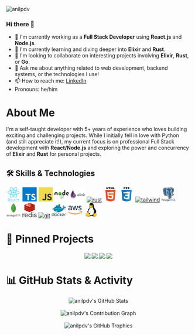 <p align="left"> <img src="https://komarev.com/ghpvc/?username=anilpdv&label=Profile%20views&color=blueviolet&style=flat" alt="anilpdv" /> </p>

### Hi there 👋

- 🔭 I'm currently working as a **Full Stack Developer** using **React.js** and **Node.js**.
- 🌱 I'm currently learning and diving deeper into **Elixir** and **Rust**.
- 👯 I'm looking to collaborate on interesting projects involving **Elixir**, **Rust**, or **Go**.
- 💬 Ask me about anything related to web development, backend systems, or the technologies I use!
- 📫 How to reach me: [LinkedIn](https://www.linkedin.com/in/anil-pdv-090b8a134/)
- Pronouns: he/him

# About Me

I'm a self-taught developer with 5+ years of experience who loves building exciting and challenging projects. While I initially fell in love with Python (and still appreciate it!), my current focus is on professional Full Stack development with **React/Node.js** and exploring the power and concurrency of **Elixir** and **Rust** for personal projects.

## 🛠️ Skills & Technologies

<p align="left">
  <a href="https://reactjs.org/" target="_blank" rel="noreferrer"><img src="https://raw.githubusercontent.com/devicons/devicon/master/icons/react/react-original-wordmark.svg" alt="react" width="40" height="40"/></a>
  <a href="https://www.typescriptlang.org/" target="_blank" rel="noreferrer"><img src="https://raw.githubusercontent.com/devicons/devicon/master/icons/typescript/typescript-original.svg" alt="typescript" width="40" height="40"/></a>
  <a href="https://developer.mozilla.org/en-US/docs/Web/JavaScript" target="_blank" rel="noreferrer"><img src="https://raw.githubusercontent.com/devicons/devicon/master/icons/javascript/javascript-original.svg" alt="javascript" width="40" height="40"/></a>
  <a href="https://nodejs.org" target="_blank" rel="noreferrer"><img src="https://raw.githubusercontent.com/devicons/devicon/master/icons/nodejs/nodejs-original-wordmark.svg" alt="nodejs" width="40" height="40"/></a>
  <a href="https://elixir-lang.org/" target="_blank" rel="noreferrer"><img src="https://raw.githubusercontent.com/devicons/devicon/master/icons/elixir/elixir-original-wordmark.svg" alt="elixir" width="40" height="40"/></a>
  <a href="https://www.rust-lang.org" target="_blank" rel="noreferrer"><img src="https://cdn.simpleicons.org/rust/DEA584" alt="rust" width="40" height="40"/></a>
  <a href="https://www.w3.org/html/" target="_blank" rel="noreferrer"><img src="https://raw.githubusercontent.com/devicons/devicon/master/icons/html5/html5-original-wordmark.svg" alt="html5" width="40" height="40"/></a>
  <a href="https://www.w3schools.com/css/" target="_blank" rel="noreferrer"><img src="https://raw.githubusercontent.com/devicons/devicon/master/icons/css3/css3-original-wordmark.svg" alt="css3" width="40" height="40"/></a>
  <a href="https://tailwindcss.com/" target="_blank" rel="noreferrer"><img src="https://www.vectorlogo.zone/logos/tailwindcss/tailwindcss-icon.svg" alt="tailwind" width="40" height="40"/></a>
  <a href="https://www.postgresql.org" target="_blank" rel="noreferrer"><img src="https://raw.githubusercontent.com/devicons/devicon/master/icons/postgresql/postgresql-original-wordmark.svg" alt="postgresql" width="40" height="40"/></a>
  <a href="https://www.mongodb.com/" target="_blank" rel="noreferrer"><img src="https://raw.githubusercontent.com/devicons/devicon/master/icons/mongodb/mongodb-original-wordmark.svg" alt="mongodb" width="40" height="40"/></a>
  <a href="https://redis.io" target="_blank" rel="noreferrer"><img src="https://raw.githubusercontent.com/devicons/devicon/master/icons/redis/redis-original-wordmark.svg" alt="redis" width="40" height="40"/></a>
  <a href="https://git-scm.com/" target="_blank" rel="noreferrer"><img src="https://www.vectorlogo.zone/logos/git-scm/git-scm-icon.svg" alt="git" width="40" height="40"/></a>
  <a href="https://www.docker.com/" target="_blank" rel="noreferrer"><img src="https://raw.githubusercontent.com/devicons/devicon/master/icons/docker/docker-original-wordmark.svg" alt="docker" width="40" height="40"/></a>
  <a href="https://aws.amazon.com" target="_blank" rel="noreferrer"><img src="https://raw.githubusercontent.com/devicons/devicon/master/icons/amazonwebservices/amazonwebservices-original-wordmark.svg" alt="aws" width="40" height="40"/></a>
  <a href="https://www.linux.org/" target="_blank" rel="noreferrer"><img src="https://raw.githubusercontent.com/devicons/devicon/master/icons/linux/linux-original.svg" alt="linux" width="40" height="40"/></a>
</p>

# 🚀 Pinned Projects

<p align="center">
  <a href="https://github.com/anilpdv/video-downloader-dioxus">
    <img align="center" src="https://github-readme-stats.vercel.app/api/pin/?username=anilpdv&repo=video-downloader-dioxus&theme=tokyonight&show_icons=true" />
  </a>
  <a href="https://github.com/anilpdv/MusicApp">
    <img align="center" src="https://github-readme-stats.vercel.app/api/pin/?username=anilpdv&repo=MusicApp&theme=tokyonight&show_icons=true" />
  </a>
  <a href="https://github.com/anilpdv/ebook_viewer_project">
    <img align="center" src="https://github-readme-stats.vercel.app/api/pin/?username=anilpdv&repo=ebook_viewer_project&theme=tokyonight&show_icons=true" />
  </a>
  <a href="https://github.com/anilpdv/quotes-cli">
    <img align="center" src="https://github-readme-stats.vercel.app/api/pin/?username=anilpdv&repo=quotes-cli&theme=tokyonight&show_icons=true" />
  </a>
</p>

# 📊 GitHub Stats & Activity

<p align="center">
  <img src="https://github-readme-stats.vercel.app/api?username=anilpdv&show_icons=true&theme=tokyonight&count_private=true&include_all_commits=true&hide_rank=true" alt="anilpdv's GitHub Stats"/>
  <br><br>
  <img src="https://github-readme-activity-graph.vercel.app/graph?username=anilpdv&theme=tokyonight&hide_border=true&area=true" alt="anilpdv's Contribution Graph"/>
  <br><br>
  <img src="https://github-profile-trophy.vercel.app/?username=anilpdv&theme=tokyonight&row=1&column=7&margin-w=15&margin-h=15" alt="anilpdv's GitHub Trophies"/>
</p>

